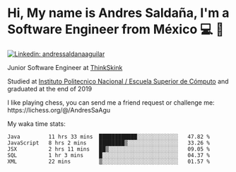 # Hi, My name is Andres Saldaña, I'm a Software Engineer from México :computer: :boy:

[![Linkedin: andressaldanaaguilar](https://img.shields.io/badge/-andressaldanaaguilar-blue?style=flat-square&logo=Linkedin&logoColor=white&link=https://www.linkedin.com/in/thaianebraga/)](https://www.linkedin.com/in/andressaldanaaguilar)

<p>Junior Software Engineer at <a href="https://www.thinkskink.com/">ThinkSkink</a></p>
<p>Studied at <a href="https://en.wikipedia.org/wiki/ESCOM">Instituto Politecnico Nacional / Escuela Superior de Cómputo</a> and graduated at the end of 2019</p>
<p>I like playing chess, you can send me a friend request or challenge me: https://lichess.org/@/AndresSaAgu</p>

<p> My waka time stats: </p>

<!--START_SECTION:waka-->
```text
Java         11 hrs 33 mins  ████████████░░░░░░░░░░░░░   47.82 % 
JavaScript   8 hrs 2 mins    ████████▒░░░░░░░░░░░░░░░░   33.26 % 
JSX          2 hrs 11 mins   ██▒░░░░░░░░░░░░░░░░░░░░░░   09.05 % 
SQL          1 hr 3 mins     █░░░░░░░░░░░░░░░░░░░░░░░░   04.37 % 
XML          22 mins         ▒░░░░░░░░░░░░░░░░░░░░░░░░   01.57 % 
```
<!--END_SECTION:waka-->

